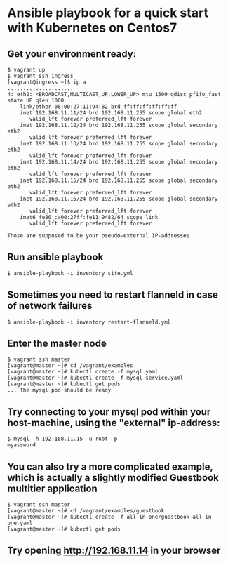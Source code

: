 # Ansible playbook for a quick start with Kubernetes on Centos7

## Get your environment ready:
```
$ vagrant up
$ vagrant ssh ingress
[vagrant@ingress ~]$ ip a
.....................
4: eth2: <BROADCAST,MULTICAST,UP,LOWER_UP> mtu 1500 qdisc pfifo_fast state UP qlen 1000
    link/ether 08:00:27:11:94:82 brd ff:ff:ff:ff:ff:ff
    inet 192.168.11.11/24 brd 192.168.11.255 scope global eth2
       valid_lft forever preferred_lft forever
    inet 192.168.11.12/24 brd 192.168.11.255 scope global secondary eth2
       valid_lft forever preferred_lft forever
    inet 192.168.11.13/24 brd 192.168.11.255 scope global secondary eth2
       valid_lft forever preferred_lft forever
    inet 192.168.11.14/24 brd 192.168.11.255 scope global secondary eth2
       valid_lft forever preferred_lft forever
    inet 192.168.11.15/24 brd 192.168.11.255 scope global secondary eth2
       valid_lft forever preferred_lft forever
    inet 192.168.11.16/24 brd 192.168.11.255 scope global secondary eth2
       valid_lft forever preferred_lft forever
    inet6 fe80::a00:27ff:fe11:9482/64 scope link 
       valid_lft forever preferred_lft forever

Those are supposed to be your pseudo-external IP-addresses
```

## Run ansible playbook
```
$ ansible-playbook -i inventory site.yml
```

## Sometimes you need to restart flanneld in case of network failures
```
$ ansible-playbook -i inventory restart-flanneld.yml
```

## Enter the master node
```
$ vagrant ssh master
[vagrant@master ~]# cd /vagrant/examples
[vagrant@master ~]# kubectl create -f mysql.yaml
[vagrant@master ~]# kubectl create -f mysql-service.yaml
[vagrant@master ~]# kubectl get pods
... The mysql pod should be ready
```

## Try connecting to your mysql pod within your host-machine, using the "external" ip-address:
```
$ mysql -h 192.168.11.15 -u root -p
myassword
```

## You can also try a more complicated example, which is actually a slightly modified Guestbook multitier application
```
$ vagrant ssh master
[vagrant@master ~]# cd /vagrant/examples/guestbook
[vagrant@master ~]# kubectl create -f all-in-one/guestbook-all-in-one.yaml
[vagrant@master ~]# kubectl get pods
```
## Try opening http://192.168.11.14 in your browser

